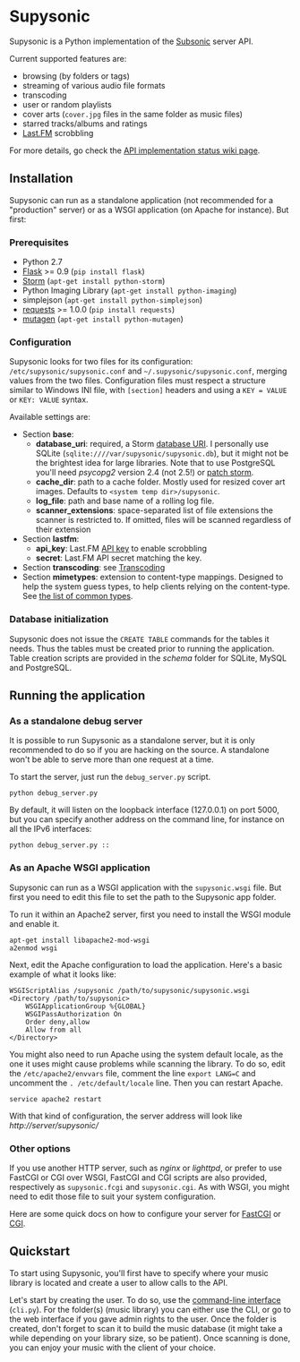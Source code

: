 Supysonic
=========

Supysonic is a Python implementation of the [Subsonic](http://www.subsonic.org/) server API.

Current supported features are:
* browsing (by folders or tags)
* streaming of various audio file formats
* transcoding
* user or random playlists
* cover arts (`cover.jpg` files in the same folder as music files)
* starred tracks/albums and ratings
* [Last.FM](http://www.last.fm/) scrobbling

For more details, go check the [API implementation status wiki page](https://github.com/spl0k/supysonic/wiki/API-implementation-status).

Installation
------------

Supysonic can run as a standalone application (not recommended for a "production" server)
or as a WSGI application (on Apache for instance). But first:

### Prerequisites

* Python 2.7
* [Flask](http://flask.pocoo.org/) >= 0.9 (`pip install flask`)
* [Storm](https://storm.canonical.com/) (`apt-get install python-storm`)
* Python Imaging Library (`apt-get install python-imaging`)
* simplejson (`apt-get install python-simplejson`)
* [requests](http://docs.python-requests.org/) >= 1.0.0 (`pip install requests`)
* [mutagen](https://code.google.com/p/mutagen/) (`apt-get install python-mutagen`)

### Configuration

Supysonic looks for two files for its configuration: `/etc/supysonic/supysonic.conf` and `~/.supysonic/supysonic.conf`, merging values from the two files.
Configuration files must respect a structure similar to Windows INI file, with `[section]` headers and using a `KEY = VALUE`
or `KEY: VALUE` syntax.

Available settings are:
* Section **base**:
  * **database_uri**: required, a Storm [database URI](https://storm.canonical.com/Manual#Databases).
    I personally use SQLite (`sqlite:////var/supysonic/supysonic.db`), but it might not be the brightest idea for large libraries.
    Note that to use PostgreSQL you'll need *psycopg2* version 2.4 (not 2.5!) or [patch storm](https://bugs.launchpad.net/storm/+bug/1170063).
  * **cache_dir**: path to a cache folder. Mostly used for resized cover art images. Defaults to `<system temp dir>/supysonic`.
  * **log_file**: path and base name of a rolling log file.
  * **scanner_extensions**: space-separated list of file extensions the scanner is restricted to. If omitted, files will be scanned
    regardless of their extension
* Section **lastfm**:
  * **api_key**: Last.FM [API key](http://www.last.fm/api/accounts) to enable scrobbling
  * **secret**: Last.FM API secret matching the key.
* Section **transcoding**: see [Transcoding](https://github.com/spl0k/supysonic/wiki/Transcoding)
* Section **mimetypes**: extension to content-type mappings. Designed to help the system guess types, to help clients relying on
  the content-type. See [the list of common types](https://en.wikipedia.org/wiki/Internet_media_type#List_of_common_media_types).

### Database initialization

Supysonic does not issue the `CREATE TABLE` commands for the tables it needs. Thus the tables must be created prior to
running the application. Table creation scripts are provided in the *schema* folder for SQLite, MySQL and PostgreSQL.

Running the application
-----------------------

### As a standalone debug server

It is possible to run Supysonic as a standalone server, but it is only recommended to do so if you are
hacking on the source. A standalone won't be able to serve more than one request at a time.

To start the server, just run the `debug_server.py` script.

	python debug_server.py

By default, it will listen on the loopback interface (127.0.0.1) on port 5000, but you can specify another address on
the command line, for instance on all the IPv6 interfaces:

	python debug_server.py ::

### As an Apache WSGI application

Supysonic can run as a WSGI application with the `supysonic.wsgi` file. But first you need to edit this
file to set the path to the Supysonic app folder.

To run it within an Apache2 server, first you need to install the WSGI module and enable it.

	apt-get install libapache2-mod-wsgi
	a2enmod wsgi

Next, edit the Apache configuration to load the application. Here's a basic example of what it looks like:

	WSGIScriptAlias /supysonic /path/to/supysonic/supysonic.wsgi
	<Directory /path/to/supysonic>
		WSGIApplicationGroup %{GLOBAL}
		WSGIPassAuthorization On
		Order deny,allow
		Allow from all
	</Directory>

You might also need to run Apache using the system default locale, as the one it uses might cause problems while
scanning the library. To do so, edit the `/etc/apache2/envvars` file, comment the line `export LANG=C` and
uncomment the `. /etc/default/locale` line. Then you can restart Apache.

	service apache2 restart

With that kind of configuration, the server address will look like *http://server/supysonic/*

### Other options

If you use another HTTP server, such as *nginx* or *lighttpd*, or prefer to use FastCGI or CGI over WSGI,
FastCGI and CGI scripts are also provided, respectively as `supysonic.fcgi` and `supysonic.cgi`. As with
WSGI, you might need to edit those file to suit your system configuration.

Here are some quick docs on how to configure your server for [FastCGI](http://flask.pocoo.org/docs/deploying/fastcgi/)
or [CGI](http://flask.pocoo.org/docs/deploying/cgi/).

Quickstart
----------

To start using Supysonic, you'll first have to specify where your music library is located and create a user
to allow calls to the API.

Let's start by creating the user. To do so, use the
[command-line interface](https://github.com/spl0k/supysonic/wiki/Command-Line-Interface) (`cli.py`).
For the folder(s) (music library) you can either use the CLI, or go to the web interface if you gave admin
rights to the user. Once the folder is created, don't forget to scan it to build the music database (it might
take a while depending on your library size, so be patient). Once scanning is done, you can enjoy your music
with the client of your choice.

